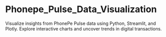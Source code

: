 # Phonepe_Pulse_Data_Visualization
Visualize insights from PhonePe Pulse data using Python, Streamlit, and Plotly. Explore interactive charts and uncover trends in digital transactions.
